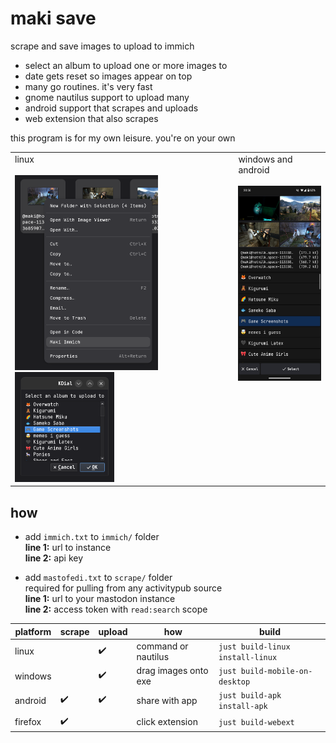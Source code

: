 # maki save

scrape and save images to upload to immich

-   select an album to upload one or more images to
-   date gets reset so images appear on top
-   many go routines. it's very fast
-   gnome nautilus support to upload many
-   android support that scrapes and uploads
-   web extension that also scrapes

this program is for my own leisure. you're on your own

<table>
    <td valign="top">
        linux
        <br/><br/>
        <img height="312" src="screenshots/linux-nautilus.png" />
        <img height="176" src="screenshots/linux-dialog.png" />
    </td>
    <td valign="top">
        windows and android
        <br/><br/>
        <img height="312" src="screenshots/android.jpg" />
    </td>
</table>

## how

-   add `immich.txt` to `immich/` folder<br/>
    **line 1:** url to instance<br/>
    **line 2:** api key

<!-- -   Add `nitter.txt` (url) to `scrape/` folder<br/>
    Recommend using a private instance -->

-   add `mastofedi.txt` to `scrape/` folder<br/>
    required for pulling from any activitypub source<br/>
    **line 1:** url to your mastodon instance<br/>
    **line 2:** access token with `read:search` scope

| platform | scrape | upload | how                  | build                            |
| -------- | ------ | ------ | -------------------- | -------------------------------- |
| linux    |        | ✔️     | command or nautilus  | `just build-linux install-linux` |
| windows  |        | ✔️     | drag images onto exe | `just build-mobile-on-desktop`   |
| android  | ✔️     | ✔️     | share with app       | `just build-apk install-apk`     |
| firefox  | ✔️     |        | click extension      | `just build-webext`              |
